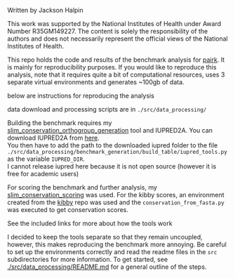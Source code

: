Written by Jackson Halpin <br>

This work was supported by the National Institutes of Health under Award Number R35GM149227. The content is solely the responsibility of the authors and does not necessarily represent the official views of the National Institutes of Health.


This repo holds the code and results of the benchmark analysis for [pairk](https://github.com/jacksonh1/pairk). It is mainly for reproducibility purposes. If you would like to reproduce this analysis, note that it requires quite a bit of computational resources, uses 3 separate virtual environments and generates ~100gb of data.

below are instructions for reproducing the analysis

data download and processing scripts are in `./src/data_processing/`<br>

Building the benchmark requires my [slim_conservation_orthogroup_generation](https://github.com/jacksonh1/orthogroup_generation) tool and IUPRED2A. You can download IUPRED2A from [here](https://iupred2a.elte.hu/download_new).<br>
You then have to add the path to the downloaded iupred folder to the file `./src/data_processing/benchmark_generation/build_table/iupred_tools.py` as the variable `IUPRED_DIR`.<br>
I cannot release iupred here because it is not open source (however it is free for academic users)

For scoring the benchmark and further analysis, my [slim_conservation_scoring](https://github.com/jacksonh1/slim_conservation_scoring) was used. For the kibby scores, an environment created from the [kibby](https://github.com/esbgkannan/kibby) repo was used and the `conservation_from_fasta.py` was executed to get conservation scores.

See the included links for more about how the tools work


I decided to keep the tools separate so that they remain uncoupled, however, this makes reproducing the benchmark more annoying. Be careful to set up the environments correctly and read the readme files in the `src` subdirectories for more information. 
To get started, see [./src/data_processing/README.md](./src/data_processing/README.md) for a general outline of the steps.